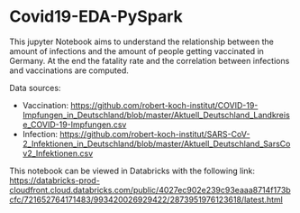 # Covid19-EDA-PySpark

This jupyter Notebook aims to understand the relationship between the amount of infections and the amount of people getting vaccinated in Germany. At the end the fatality rate and the correlation between infections and vaccinations are computed.

Data sources:
* Vaccination: https://github.com/robert-koch-institut/COVID-19-Impfungen_in_Deutschland/blob/master/Aktuell_Deutschland_Landkreise_COVID-19-Impfungen.csv 
* Infection: https://github.com/robert-koch-institut/SARS-CoV-2_Infektionen_in_Deutschland/blob/master/Aktuell_Deutschland_SarsCov2_Infektionen.csv

This notebook can be viewed in Databricks with the following link:
https://databricks-prod-cloudfront.cloud.databricks.com/public/4027ec902e239c93eaaa8714f173bcfc/721652764171483/993420026929422/2873951976123618/latest.html
